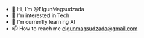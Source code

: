 - 👋 Hi, I’m @ElgunMagsudzada
- 👀 I’m interested in Tech
- 🌱 I’m currently learning AI
- 📫 How to reach me elgunmagsudzada@gmail.com
